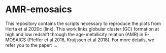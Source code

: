 # AMR-emosaics

This repository contains the scripts necessary to reproduce the plots from Horta et al 2020c (link). This work links globular cluster (GC) formation at high and low redshift through the age-metallicity relation (AMR) in E-MOSAICS (Pfeffer et al 2018, Kruijssen et al 2018). For more details, we refer you to the paper: ...
